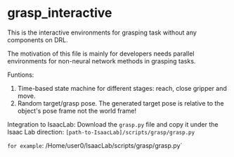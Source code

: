 # grasp_interactive

This is the interactive environments for grasping task without any components on DRL.

The motivation of this file is mainly for developers needs parallel environments for non-neural network methods in grasping tasks.

Funtions:
1. Time-based state machine for different stages: reach, close gripper and move.
2. Random target/grasp pose. The generated target pose is relative to the object's pose frame not the world frame!

Integration to IsaacLab:
Download the `grasp.py` file and copy it under the Isaac Lab direction: `[path-to-IsaacLab]/scripts/grasp/grasp.py`

`for example`: /Home/user0/IsaacLab/scripts/grasp/grasp.py`
